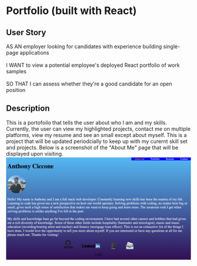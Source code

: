 # Portfolio (built with React)

## User Story 
AS AN employer looking for candidates with experience building single-page applications<br><br>
I WANT to view a potential employee's deployed React portfolio of work samples<br><br>
SO THAT I can assess whether they're a good candidate for an open position

## Description
This is a portofoilo that tells the user about who I am and my skills. Currently, the user can view my highlighted projects, contact me on multiple platforms, view my resume and see an small except about myself. This is a project that will be updated periodcially to keep up with my curernt skill set and projects. Below is a screenshot of the "About Me" page that will be displayed upon visiting.![Alt text](<Screenshot 2023-11-20 at 14.05.09.png>)


